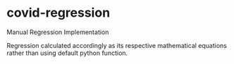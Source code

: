 # covid-regression
Manual Regression Implementation

Regression calculated accordingly as its respective mathematical equations rather than using default python function.
